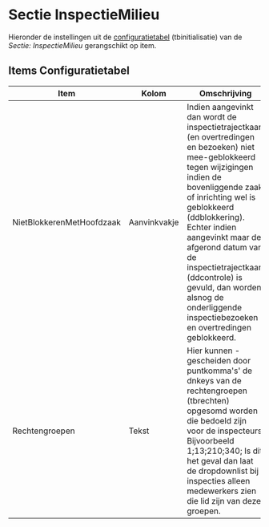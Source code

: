 # Sectie InspectieMilieu

Hieronder de instellingen uit de [configuratietabel](/docs/instellen_inrichten/configuratie.md) (tbinitialisatie) van de *Sectie: InspectieMilieu* gerangschikt op item.

## Items Configuratietabel

| Item | Kolom | Omschrijving |
|---|---|---|
| NietBlokkerenMetHoofdzaak | Aanvinkvakje |Indien aangevinkt dan wordt de inspectietrajectkaart (en overtredingen en bezoeken) niet mee-geblokkeerd tegen wijzigingen indien de bovenliggende zaak of inrichting wel is geblokkeerd (ddblokkering). Echter indien aangevinkt maar de afgerond datum van de inspectietrajectkaart (ddcontrole) is gevuld, dan worden alsnog de onderliggende inspectiebezoeken en overtredingen geblokkeerd. |
| Rechtengroepen | Tekst |Hier kunnen - gescheiden door puntkomma's' de dnkeys van de rechtengroepen (tbrechten) opgesomd worden die bedoeld zijn voor de inspecteurs. Bijvoorbeeld 1;13;210;340; Is dit het geval dan laat de dropdownlist bij inspecties alleen medewerkers zien die lid zijn van deze groepen. |
